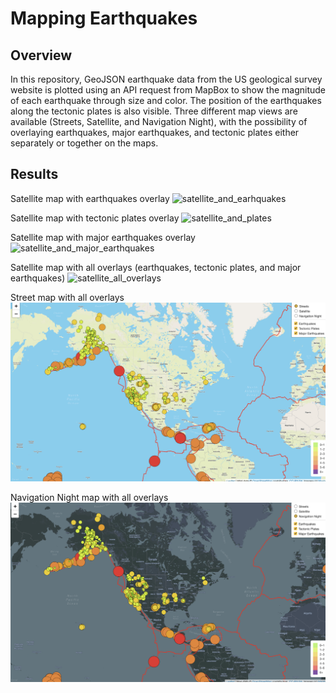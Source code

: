 # Mapping Earthquakes

## Overview

In this repository, GeoJSON earthquake data from the US geological survey website is plotted using an API request from MapBox to show the magnitude of each earthquake through size and color. The position of the earthquakes along the tectonic plates is also visible. Three different map views are available (Streets, Satellite, and Navigation Night), with the possibility of overlaying earthquakes, major earthquakes, and tectonic plates either separately or together on the maps. 

## Results

Satellite map with earthquakes overlay
![satellite_and_earhquakes](https://github.com/AmairaniR/mapping_earthquakes/blob/main/images/satellite_earthquakes.png)

Satellite map with tectonic plates overlay
![satellite_and_plates](https://github.com/AmairaniR/mapping_earthquakes/blob/main/images/satellite_tectonic_plates.png)

Satellite map with major earthquakes overlay
![satellite_and_major_earthquakes](https://github.com/AmairaniR/mapping_earthquakes/blob/main/images/satellite_major_earthquakes.png)

Satellite map with all overlays (earthquakes, tectonic plates, and major earthquakes)
![satellite_all_overlays](https://github.com/AmairaniR/mapping_earthquakes/blob/main/images/satellite_all_overlays.png)

Street map with all overlays
![streets](https://github.com/AmairaniR/mapping_earthquakes/blob/main/images/streets_all_overlays.png)

Navigation Night map with all overlays
![navigation_night](https://github.com/AmairaniR/mapping_earthquakes/blob/main/images/Navigation_night_all_overlays.png)